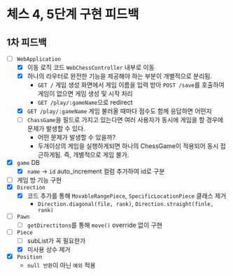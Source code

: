# 체스 4, 5단계 구현 피드백

## 1차 피드백

- [ ] `WebApplication`
    - [x] 이동 로직 코드 `WebChessController` 내부로 이동
    - [x] 하나의 라우터로 완전한 기능을 제공해야 하는 부분이 개별적으로 분리됨.
        - `GET /` 게임 생성 화면에서 게임 이름을 입력 받아 `POST /save`를 호출하여 게임이 없으면 게임 생성 및 시작 처리
        - `GET /play/:gameName`으로 redirect
    - [x] `GET /play/:gameName` 게임 불러올 때마다 점수도 함께 응답하면 어떤지
    - [ ] `ChassGame`을 필드로 가지고 있는다면 여러 사용자가 동시에 게임을 할 경우에 문제가 발생할 수 있다.
        - 어떤 문제가 발생할 수 있을까?
        - 두개이상의 게임을 실행하게되면 하나의 ChessGame이 적용되어 동시 접근하게됨. 즉, 개별적으로 게임 불가.
- [x] `game` DB
    - [x] `name` -> `id` auto_increment 컬럼 추가하여 id로 구분
- [ ] 게임 방 기능 구현
- [x] `Direction`
    - [x] 코드 추가를 통해 `MovableRangePiece`, `SpecificLocationPiece` 클래스 제거
        - `Direction.diagonal(file, rank)`, `Direction.straight(finle, rank)`
- [ ] `Pawn`
    - [ ] `getDirectitons`를 통해 `move()` override 없이 구현
- [ ] `Piece`
    - [ ] subList가 꼭 필요한가
    - [x] 미사용 상수 제거
- [x] `Position`
    - `null 반환`이 아닌 `예외` 적용
